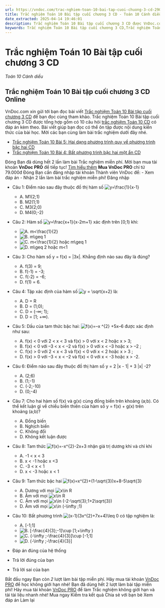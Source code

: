 ```yaml
---
url: https://vndoc.com/trac-nghiem-toan-10-bai-tap-cuoi-chuong-3-cd-290953
title: Trắc nghiệm Toán 10 Bài tập cuối chương 3 CD - Toán 10 Cánh diều - VnDoc.com
date_extracted: 2025-04-14 19:46:01
description: Trắc nghiệm Toán 10 Bài tập cuối chương 3 CD được VnDoc.com sưu tầm và xin gửi tới bạn đọc cùng tham khảo.
keywords: Trắc nghiệm Toán 10 Bài tập cuối chương 3 CD,Trắc nghiệm Toán 10,Bài tập cuối chương 3,trắc nghiệm toán 10 CD,toán 10,toán 10 Cd,hàm số và đồ thị
---
```


# Trắc nghiệm Toán 10 Bài tập cuối chương 3 CD
 _Toán 10 Cánh diều_
## Trắc nghiệm Toán 10 Bài tập cuối chương 3 CD Online
VnDoc.com xin gửi tới bạn đọc bài viết [Trắc nghiệm Toán 10 Bài tập cuối chương 3 CD](<https://vndoc.com/trac-nghiem-toan-10-bai-tap-cuoi-chuong-3-cd-290953>) để bạn đọc cùng tham khảo.
Trắc nghiệm Toán 10 Bài tập cuối chương 3 CD được tổng hợp gồm có 10 câu hỏi [trắc nghiệm Toán 10 CD](<https://vndoc.com/trac-nghiem-toan-10-cd>) có đáp án kèm theo. Bài viết giúp bạn đọc có thể ôn tập được nội dung kiến thức của bài học. Mời các bạn cùng làm bài trắc nghiệm dưới đây nhé.
  * [Trắc nghiệm Toán 10 Bài 5: Hai dạng phương trình quy về phương trình bậc hai CD](<https://vndoc.com/trac-nghiem-toan-10-bai-5-hai-dang-phuong-trinh-quy-ve-phuong-trinh-bac-hai-cd-290951>)
  * [Trắc nghiệm Toán 10 Bài 4: Bất phương trình bậc hai một ẩn CD](<https://vndoc.com/trac-nghiem-toan-10-bai-4-bat-phuong-trinh-bac-hai-mot-an-cd-290947>)

Đóng
Bạn đã dùng hết 2 lần làm bài Trắc nghiệm miễn phí. Mời bạn mua tài khoản **VnDoc PRO** để tiếp tục\! [Tìm hiểu thêm](</pro>)
**Mua VnDoc PRO** chỉ từ 79.000đ
Đóng
Bạn cần đăng nhập tài khoản Thành viên VnDoc để:
\- Xem đáp án
\- Nhận 2 lần làm bài trắc nghiệm miễn phí\!
Đăng nhập 
  * Câu 1:
Điểm nào sau đây thuộc đồ thị hàm số ![y=\\frac{1}{x-1}](https://tex.vdoc.vn?tex=y%3D%5Cfrac%7B1%7D%7Bx-1%7D)
    * A. M1\(2;1\)
    * B. M2\(1;1\)
    * C. M3\(2;0\)
    * D. M4\(0;-2\)
  * Câu 2:
Hàm số ![y=\\frac{x+1}{x-2m+1}](https://tex.vdoc.vn?tex=y%3D%5Cfrac%7Bx%2B1%7D%7Bx-2m%2B1%7D) xác định trên \[0;1\) khi:
    * ![A. m<\\frac{1}{2}](https://tex.vdoc.vn?tex=A.%20m%3C%5Cfrac%7B1%7D%7B2%7D)
    * ![B. m\\geq 1](https://tex.vdoc.vn?tex=B.%20m%5Cgeq%C2%A01)
    * ![C. m<\\frac{1}{2} hoặc m\\geq 1](https://tex.vdoc.vn?tex=C.%20m%3C%5Cfrac%7B1%7D%7B2%7D%20ho%E1%BA%B7c%20m%5Cgeq%C2%A01)
    * ![D. m\\geq 2 hoặc m<1](https://tex.vdoc.vn?tex=D.%20m%5Cgeq%C2%A02%20ho%E1%BA%B7c%20m%3C1)
  * Câu 3:
Cho hàm số y = f\(x\) = |3x|. Khẳng định nào sau đây là đúng?
    * A. f\(3\) = 9;
    * B. f\(-1\) = -3;
    * C. f\(-2\) = -6;
    * D. f\(1\) = 6.
  * Câu 4:
Tập xác định của hàm số ![y = \\sqrt{x+2}](https://tex.vdoc.vn?tex=y%20%3D%20%5Csqrt%7Bx%2B2%7D) là:
    * A. D = R
    * B. D = \(1;0\);
    * C. D = \(-∞; 1\);
    * D. D = \[1; +∞\).
  * Câu 5:
Dấu của tam thức bậc hai: ![f\(x\)=–x ^{2} +5x–6](https://tex.vdoc.vn?tex=f\(x\)%3D%E2%80%93x%20%5E%7B2%7D%20%2B5x%E2%80%936) được xác định như sau:
    * A. f\(x\) < 0 với 2 < x < 3 và f\(x\) > 0 với x < 2 hoặc x > 3;
    * B. f\(x\) < 0 với –3 < x < –2 và f\(x\) > 0 với x < –3 hoặc x > –2 ;
    * C. f\(x\) > 0 với 2 < x < 3 và f\(x\) < 0 với x < 2 hoặc x > 3 ;
    * D. f\(x\) > 0 với –3 < x < –2 và f\(x\) < 0 với x < -3 hoặc x > -2.
  * Câu 6:
Điểm nào sau đây thuộc đồ thị hàm số y = 2 |x - 1| + 3 |x| -2?
    * A. \(2;6\)
    * B. \(1;-1\)
    * C. \(-2;-10\)
    * D. \(0;-4\)
  * Câu 7:
Cho hai hàm số f\(x\) và g\(x\) cùng đồng biến trên khoảng \(a;b\). Có thể kết luận gì về chiều biến thiên của hàm số y = f\(x\) + g\(x\) trên khoảng \(a;b\)?
    * A. Đồng biến
    * B. Nghịch biến
    * C. Không đổi
    * D. Không kết luận được
  * Câu 8:
Tam thức ![f\(x\)=-x^{2}-2x+3](https://tex.vdoc.vn?tex=f\(x\)%3D-x%5E%7B2%7D-2x%2B3) nhận giá trị dương khi và chỉ khi
    * A. -1 < x < 3
    * B. x < -1 hoặc x <3
    * C. -3 < x < 1
    * D. x < -3 hoặc x < 1
  * Câu 9:
Tam thức bậc hai ![f\(x\)=x^{2}+\(1-\\sqrt{3}\)x+8-5\\sqrt{3}](https://tex.vdoc.vn?tex=f\(x\)%3Dx%5E%7B2%7D%2B\(1-%5Csqrt%7B3%7D\)x%2B8-5%5Csqrt%7B3%7D)
    * A. Dương với mọi ![x\\in R](https://tex.vdoc.vn?tex=x%5Cin%20R)
    * B. Âm với mọi ![x\\in R](https://tex.vdoc.vn?tex=x%5Cin%20R)
    * C. Âm với mọi ![x\\in \(-2-\\sqrt{3};1+2\\sqrt{3}\)](https://tex.vdoc.vn?tex=x%5Cin%20\(-2-%5Csqrt%7B3%7D%3B1%2B2%5Csqrt%7B3%7D\))
    * D. Âm với mọi ![x\\in \(-\\infty ;1\)](https://tex.vdoc.vn?tex=x%5Cin%20\(-%5Cinfty%20%3B1\))
  * Câu 10:
Bất phương trình ![\(x-1\)\(3x^{2}+7x+4\)\\leq 0](https://tex.vdoc.vn?tex=\(x-1\)\(3x%5E%7B2%7D%2B7x%2B4\)%5Cleq%200) có tập nghiệm là:
    * A. \[-1;1\]
    * ![B. \[-\\frac{4}{3};-1\]\\cup \[1;+\\infty \)](https://tex.vdoc.vn?tex=B.%20%5B-%5Cfrac%7B4%7D%7B3%7D%3B-1%5D%5Ccup%20%5B1%3B%2B%5Cinfty%20\))
    * ![C. \(-\\infty ;-\\frac{4}{3}\]\\cup \[-1;1\]](https://tex.vdoc.vn?tex=C.%20\(-%5Cinfty%20%3B-%5Cfrac%7B4%7D%7B3%7D%5D%5Ccup%20%5B-1%3B1%5D)
    * ![D. \(-\\infty ;-\\frac{4}{3}\]](https://tex.vdoc.vn?tex=D.%20\(-%5Cinfty%20%3B-%5Cfrac%7B4%7D%7B3%7D%5D)

  * Đáp án đúng của hệ thống
  * Trả lời đúng của bạn
  * Trả lời sai của bạn

Bắt đầu ngay
Bạn còn _2_ lượt làm bài tập miễn phí. Hãy mua tài khoản [VnDoc PRO](</pro>) để học không giới hạn nhé\!  Bạn đã dùng hết 2 lượt làm bài tập miễn phí\! Hãy mua tài khoản [VnDoc PRO](</pro>) để làm Trắc nghiệm không giới hạn và tải tài liệu nhanh nhé\!  Mua ngay
Kiểm tra kết quả Chia sẻ với bạn bè Xem đáp án Làm lại
